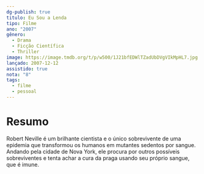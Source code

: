 ```yaml
---
dg-publish: true
titulo: Eu Sou a Lenda
tipo: Filme
ano: "2007"
gênero:
  - Drama
  - Ficção Científica
  - Thriller
image: https://image.tmdb.org/t/p/w500/1J21bfEDWlTZadUbDVgVIkMpHL7.jpg
lançado: 2007-12-12
assistido: true
nota: "8"
tags:
  - filme
  - pessoal
---
```

# Resumo
Robert Neville é um brilhante cientista e o único sobrevivente de uma epidemia que transformou os humanos em mutantes sedentos por sangue. Andando pela cidade de Nova York, ele procura por outros possíveis sobreviventes e tenta achar a cura da praga usando seu próprio sangue, que é imune.
